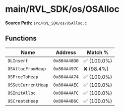 # main/RVL_SDK/os/OSAlloc

**Source Path:** `src/RVL_SDK/os/OSAlloc.c`

## Functions

| Name | Address | Match % |
|------|---------|---------|
| `DLInsert` | `0x804A48D0` | :white_check_mark: (100.0%) |
| `OSAllocFromHeap` | `0x804A497C` | :x: (98.4%) |
| `OSFreeToHeap` | `0x804A4A74` | :white_check_mark: (100.0%) |
| `OSSetCurrentHeap` | `0x804A4AEC` | :white_check_mark: (100.0%) |
| `OSInitAlloc` | `0x804A4AFC` | :white_check_mark: (100.0%) |
| `OSCreateHeap` | `0x804A4B6C` | :white_check_mark: (100.0%) |